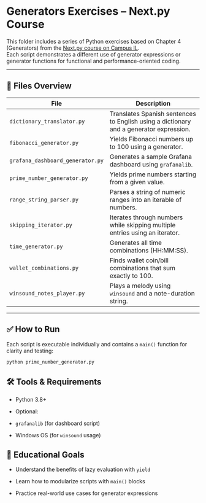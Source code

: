 # Generators Exercises – Next.py Course

This folder includes a series of Python exercises based on Chapter 4 (Generators) from the [Next.py course on Campus IL](https://campus.gov.il).  
Each script demonstrates a different use of generator expressions or generator functions for functional and performance-oriented coding.

---

## 📁 Files Overview

| File                             | Description |
|----------------------------------|-------------|
| `dictionary_translator.py`       | Translates Spanish sentences to English using a dictionary and a generator expression. |
| `fibonacci_generator.py`         | Yields Fibonacci numbers up to 100 using a generator. |
| `grafana_dashboard_generator.py` | Generates a sample Grafana dashboard using `grafanalib`. |
| `prime_number_generator.py`      | Yields prime numbers starting from a given value. |
| `range_string_parser.py`         | Parses a string of numeric ranges into an iterable of numbers. |
| `skipping_iterator.py`           | Iterates through numbers while skipping multiple entries using an iterator. |
| `time_generator.py`              | Generates all time combinations (HH:MM:SS). |
| `wallet_combinations.py`         | Finds wallet coin/bill combinations that sum exactly to 100. |
| `winsound_notes_player.py`       | Plays a melody using `winsound` and a note-duration string. |

---

## ✅ How to Run

Each script is executable individually and contains a `main()` function for clarity and testing:

```bash
python prime_number_generator.py
```

## 🛠️ Tools & Requirements
- Python 3.8+

- Optional:

- `grafanalib` (for dashboard script)

- Windows OS (for `winsound` usage)

## 🔬 Educational Goals
- Understand the benefits of lazy evaluation with `yield`

- Learn how to modularize scripts with `main()` blocks

- Practice real-world use cases for generator expressions
